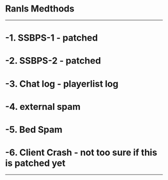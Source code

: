 # Ranls Medthods
-----------------
# -1. SSBPS-1  - patched
# -2. SSBPS-2 - patched
# -3. Chat log - playerlist log 
# -4. external spam                                                                                                                                                          
# -5. Bed Spam  
# -6. Client Crash - not too sure if this is patched yet
-----------------
